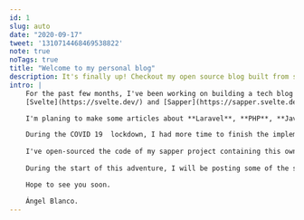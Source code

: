 ```yaml
---
id: 1
slug: auto
date: "2020-09-17"
tweet: '1310714468469538822'
note: true
noTags: true
title: "Welcome to my personal blog"
description: It's finally up! Checkout my open source blog built from scratch. 
intro: |
    For the past few months, I've been working on building a tech blog using
    [Svelte](https://svelte.dev/) and [Sapper](https://sapper.svelte.dev/) from scratch!

    I'm planing to make some articles about **Laravel**, **PHP**, **Javascript**, **Docker**, **microservices**, etc. 

    During the COVID 19  lockdown, I had more time to finish the implementation and now it can be put into production. I've great inspiration from [Vuepress](https://vuepress.vuejs.org/) but decided to do all the job with Svelte to try it out.
    
    I've open-sourced the code of my sapper project containing this own site on Github just in case you want to inspect it. You can learn a lit bit more about me [here](/about).
    
    During the start of this adventure, I will be posting some of the solutions to the "challenges" I've faced during the development.

    Hope to see you soon.

    Ángel Blanco.
---
```

